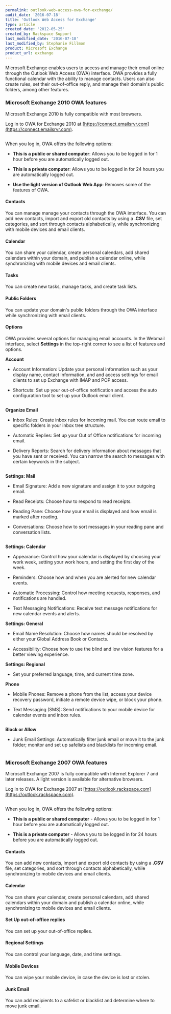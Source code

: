 ```yaml
---
permalink: outlook-web-access-owa-for-exchange/
audit_date: '2016-07-18'
title: 'Outlook Web Access for Exchange'
type: article
created_date: '2012-05-25'
created_by: Rackspace Support
last_modified_date: '2016-07-18'
last_modified_by: Stephanie Fillmon
product: Microsoft Exchange
product_url: exchange
---
```


Microsoft Exchange enables users to access and manage
their email online through the Outlook Web Access (OWA) interface. OWA
provides a fully functional calendar with the ability to manage contacts.
Users can also create rules, set their out-of-office reply,
and manage their domain's public folders, among other features.

### Microsoft Exchange 2010 OWA features

Microsoft Exchange 2010 is fully compatible with most browsers.

Log in to OWA for Exchange 2010 at [https://connect.emailsrvr.com](https://connect.emailsrvr.com).

<img src="{% asset_path exchange/outlook-web-access-owa-for-exchange/2.png %}" alt="" />

When you log in, OWA offers the following options:

-   **This is a public or shared computer**: Allows you to be logged in for 1 hour before you are automatically logged out.

-   **This is a private computer**: Allows you to be logged in for 24 hours you are automatically logged out.

-   **Use the light version of Outlook Web App**: Removes some of the features of OWA.

#### Contacts

You can manage manage your contacts through the OWA interface. You can add new
contacts, import and export old contacts by using a **.CSV** file, set categories,
and sort through contacts alphabetically, while synchronizing with mobile
devices and email clients.

#### Calendar

You can share your calendar, create personal calendars, add shared
calendars within your domain, and publish a calendar online, while
synchronizing with mobile devices and email clients.

#### Tasks

You can create new tasks, manage tasks, and create task lists.

#### Public Folders

You can update your domain's public folders through the OWA interface while synchronizing with
email clients.

#### Options

OWA provides several options for managing email accounts. In the Webmail interface, select
**Settings** in the top-right corner to see a list of features and
options.

**Account**

-   Account Information: Update your personal information such as your display name, contact information, and and access settings for email clients to set up Exchange with IMAP and POP access.

-   Shortcuts: Set up your out-of-office notification and access the auto configuration tool to set up your Outlook email client.

<img src="{% asset_path exchange/outlook-web-access-owa-for-exchange/OWA1.png %}" alt="" />

**Organize Email**

-   Inbox Rules: Create inbox rules for incoming mail. You can route email to specific folders in your inbox tree structure.

-   Automatic Replies: Set up your Out of Office notifications for incoming email.

-   Delivery Reports: Search for delivery information about messages that you have sent or received. You can narrow the search to messages with certain keywords in the subject.

<img src="{% asset_path exchange/outlook-web-access-owa-for-exchange/OWA2.png %}" alt="" />

**Settings: Mail**

-   Email Signature: Add a new signature and assign it to your outgoing email.

-   Read Receipts: Choose how to respond to read receipts.

-   Reading Pane: Choose how your email is displayed and how email is marked after reading.

-   Conversations: Choose how to sort messages in your reading pane and conversation lists.

<img src="{% asset_path exchange/outlook-web-access-owa-for-exchange/OWA3.png %}" alt="" />

**Settings: Calendar**

-   Appearance: Control how your calendar is displayed by choosing your work week, setting your work hours, and setting the first day of the week.

-   Reminders: Choose how and when you are alerted for new calendar events.

-   Automatic Processing: Control how meeting requests, responses, and notifications are handled.

-   Text Messaging Notifications: Receive text message notifications for new calendar events and alerts.

**Settings: General**

-   Email Name Resolution: Choose how names should be resolved by either your Global Address Book or Contacts.

-   Accessibility: Choose how to use the blind and low vision features for a better viewing experience.

**Settings: Regional**

-   Set your preferred language, time, and current time zone.

**Phone**

-   Mobile Phones: Remove a phone from the list, access your device recovery password, initiate a remote device wipe, or block your phone.

-   Text Messaging (SMS): Send notifications to your mobile device for calendar events and inbox rules.

<img src="{% asset_path exchange/outlook-web-access-owa-for-exchange/OWA4.png %}" alt="" />

**Block or Allow**

-   Junk Email Settings: Automatically filter junk email or move it to the junk folder; monitor and set up safelists and blacklists for incoming email.

<img src="{% asset_path exchange/outlook-web-access-owa-for-exchange/OWA5.png %}" alt="" />

### Microsoft Exchange 2007 OWA features

Microsoft Exchange 2007 is fully compatible with Internet Explorer 7 and later releases. A light version is available for alternative browsers.

Log in to OWA for Exchange 2007 at
[https://outlook.rackspace.com](https://outlook.rackspace.com).

<img src="{% asset_path exchange/outlook-web-access-owa-for-exchange/OWA.png %}" alt="" />

When you log in, OWA offers the following options:

-   **This is a public or shared computer** - Allows you to be logged in for 1 hour before you are automatically logged out.

-   **This is a private computer** - Allows you to be logged in for 24 hours before you are automatically logged out.

#### Contacts

You can add new contacts, import and export old contacts by using a **.CSV** file, set categories,
and sort through contacts alphabetically, while synchronizing to mobile
devices and email clients.

#### Calendar

You can share your calendar, create personal calendars, add
shared calendars within your domain and publish a calendar online,
while synchronizing to mobile devices and email
clients.

#### Set Up out-of-office replies

You can set up your out-of-office replies.

#### Regional Settings

You can control your language, date, and time settings.

#### Mobile Devices

You can wipe your mobile device, in case the device is lost
or stolen.

#### Junk Email

You can add recipients to a safelist or blacklist and determine where to move junk email.
